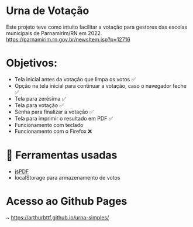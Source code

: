 # Urna de Votação
Este projeto teve como intuito facilitar a votação para gestores das escolas municipais de Parnamirim/RN em 2022.
https://parnamirim.rn.gov.br/newsItem.jsp?p=12716

# Objetivos:
 - Tela inicial antes da votação que limpa os votos :white_check_mark:
 - Opção na tela inicial para continuar a votação, caso o navegador feche :white_check_mark:
 - Tela para zerésima :white_check_mark:
 - Tela para votação :white_check_mark:
 - Senha para finalizar a votação :white_check_mark:
 - Tela para imprimir o resultado em PDF :white_check_mark:
 - Funcionamento com teclado
 - Funcionamento com o Firefox :x:

# :toolbox: Ferramentas usadas
 - [jsPDF](https://github.com/parallax/jsPDF)
 - localStorage para armazenamento de votos
 

# Acesso ao Github Pages
~ https://arthurbttf.github.io/urna-simples/

